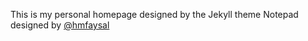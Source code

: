 This is my personal homepage designed by the Jekyll theme Notepad designed by [@hmfaysal](https://twitter.com/hmfaysal)
